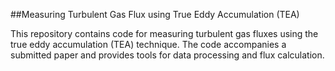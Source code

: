 ##Measuring Turbulent Gas Flux using True Eddy Accumulation (TEA)


This repository contains code for measuring turbulent gas fluxes using the true eddy accumulation (TEA) technique. 
The code accompanies a submitted paper and provides tools for data processing and flux calculation.
